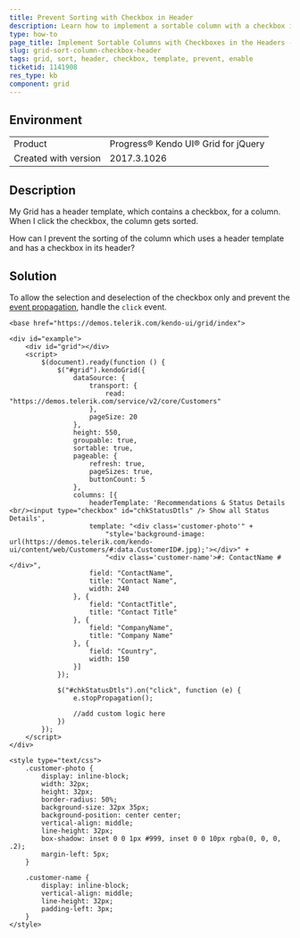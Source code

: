 ```yaml
---
title: Prevent Sorting with Checkbox in Header
description: Learn how to implement a sortable column with a checkbox in the Kendo UI Grid header.
type: how-to
page_title: Implement Sortable Columns with Checkboxes in the Headers - Kendo UI for jQuery Data Grid
slug: grid-sort-column-checkbox-header
tags: grid, sort, header, checkbox, template, prevent, enable
ticketid: 1141908
res_type: kb
component: grid
---
```


## Environment

<table>
 <tr>
  <td>Product</td>
  <td>Progress® Kendo UI® Grid for jQuery</td> 
 </tr>
 <tr>
  <td>Created with version</td>
  <td>2017.3.1026</td>
 </tr>
</table>


## Description

My Grid has a header template, which contains a checkbox, for a column. When I click the checkbox, the column gets sorted.

How can I prevent the sorting of the column which uses a header template and has a checkbox in its header?

## Solution

To allow the selection and deselection of the checkbox only and prevent the [event propagation](https://developer.mozilla.org/en-US/docs/Web/API/Event/stopPropagation), handle the `click` event.

```dojo
<base href="https://demos.telerik.com/kendo-ui/grid/index">

<div id="example">
    <div id="grid"></div>
    <script>
        $(document).ready(function () {
            $("#grid").kendoGrid({
                dataSource: {
                    transport: {
                        read: "https://demos.telerik.com/service/v2/core/Customers"
                    },
                    pageSize: 20
                },
                height: 550,
                groupable: true,
                sortable: true,
                pageable: {
                    refresh: true,
                    pageSizes: true,
                    buttonCount: 5
                },
                columns: [{
                    headerTemplate: 'Recommendations & Status Details <br/><input type="checkbox" id="chkStatusDtls" /> Show all Status Details',
                    template: "<div class='customer-photo'" +
                        "style='background-image: url(https://demos.telerik.com/kendo-ui/content/web/Customers/#:data.CustomerID#.jpg);'></div>" +
                        "<div class='customer-name'>#: ContactName #</div>",
                    field: "ContactName",
                    title: "Contact Name",
                    width: 240
                }, {
                    field: "ContactTitle",
                    title: "Contact Title"
                }, {
                    field: "CompanyName",
                    title: "Company Name"
                }, {
                    field: "Country",
                    width: 150
                }]
            });

            $("#chkStatusDtls").on("click", function (e) {
                e.stopPropagation();

                //add custom logic here
            })
        });
    </script>
</div>

<style type="text/css">
    .customer-photo {
        display: inline-block;
        width: 32px;
        height: 32px;
        border-radius: 50%;
        background-size: 32px 35px;
        background-position: center center;
        vertical-align: middle;
        line-height: 32px;
        box-shadow: inset 0 0 1px #999, inset 0 0 10px rgba(0, 0, 0, .2);
        margin-left: 5px;
    }

    .customer-name {
        display: inline-block;
        vertical-align: middle;
        line-height: 32px;
        padding-left: 3px;
    }
</style>
```
